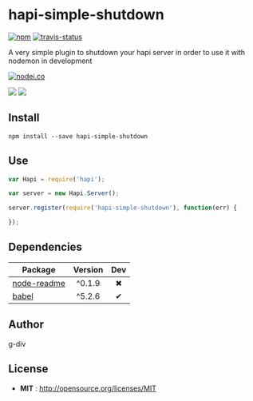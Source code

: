 # hapi-simple-shutdown

[![npm](https://img.shields.io/npm/v/hapi-simple-shutdown.svg)](http://npmjs.org/package/g-div/hapi-simple-shutdown) [![travis-status](https://img.shields.io/travis/g-div/hapi-simple-shutdown.svg)](https://travis-ci.org/g-div/hapi-simple-shutdown)

A very simple plugin to shutdown your hapi server in order to use it with nodemon in development

[![nodei.co](https://nodei.co/npm/hapi-simple-shutdown.png?downloads=true&downloadRank=true&stars=true)](http://npmjs.org/package/g-div/hapi-simple-shutdown)

[![](https://david-dm.org/g-div/hapi-simple-shutdown/status.svg)](https://david-dm.org/g-div/hapi-simple-shutdown)
[![](https://david-dm.org/g-div/hapi-simple-shutdown/dev-status.svg)](https://david-dm.org/g-div/hapi-simple-shutdown)

## Install

`npm install --save hapi-simple-shutdown`

## Use

```javascript
var Hapi = require('hapi');

var server = new Hapi.Server();

server.register(require('hapi-simple-shutdown'), function(err) {

});
```

## Dependencies

Package | Version | Dev
--- |:---:|:---:
[node-readme](https://www.npmjs.com/package/node-readme) | ^0.1.9 | ✖
[babel](https://www.npmjs.com/package/babel) | ^5.2.6 | ✔


## Author

g-div

## License

 - **MIT** : http://opensource.org/licenses/MIT
